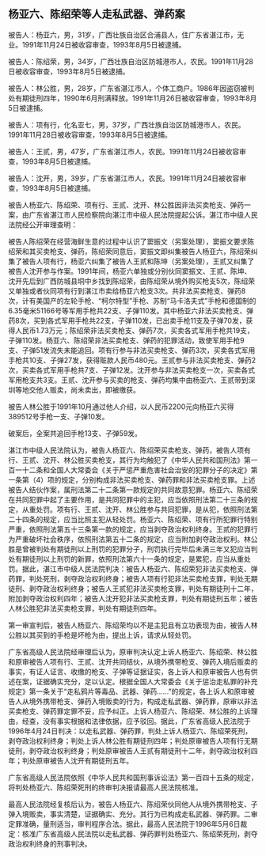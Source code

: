## 杨亚六、陈绍荣等人走私武器、弹药案

被告人：杨亚六，男，31岁，广西壮族自治区合浦县人，住广东省湛江市，无业。1991年11月24日被收容审查，1993年8月5日被逮捕。

被告人：陈绍荣，男，34岁，广西壮族自治区防城港市人，农民。1991年11月28日被收容审查，1993年8月5日被逮捕。

被告人：林公胜，男，28岁，广东省湛江市人，个体工商户。1986年因盗窃被判处有期徒刑四年，1990年6月刑满释放。1991年11月26日被收容审查，1993年8月5日被逮捕。

被告人：项有行，化名亚七，男，37岁，广西壮族自治区防城港市人，农民。1991年11月28日被收容审查，1993年8月5日被逮捕。

被告人：王贰，男，47岁，广东省湛江市人，农民。1991年11月24日被收容审查，1993年8月5日被逮捕。

被告人：沈开，男，39岁，广东省湛江市人，农民。1991年11月24日被收容审查，1993年8月5日被逮捕。

被告人杨亚六、陈绍荣、项有行、王贰、沈开、林公胜因非法买卖枪支、弹药一案，由广东省湛江市人民检察院向湛江市中级人民法院提起公诉。湛江市中级人民法院经公开审理查明：

被告人陈绍荣在经营海鲜生意的过程中认识了窦振文（另案处理），窦振文要求陈绍荣和其买卖枪支、弹药，陈绍荣同意后，窦振文即纠集被告人杨亚六，陈绍荣纠集了被告人项有行，杨亚六纠集了被告人王贰和陈坤（另案处理），王贰又纠集了被告人沈开参与作案。1991年间，杨亚六单独或分别伙同窦振文、王贰、陈坤、沈开先后到广西防城县垌中乡找到陈绍荣，由陈绍荣从境外购买枪支5次，陈绍荣又单独或者伙同项有行到湛江市卖给杨亚六枪支3次。共非法买卖枪支、弹药8次，计有美国产的左轮手枪、“柯尔特型”手枪、苏制“马卡洛夫式”手枪和德国制的6.35毫米51166号等军用手枪共22支、子弹110发。其中杨亚六非法买卖枪支、弹药8次，买到各式军用手枪共22支，子弹110发，已出卖手枪11支及子弹70发，获得人民币1.73万元；陈绍荣非法买卖枪支、弹药7次，买卖各式军用手枪共19支，子弹110发。杨亚六、陈绍荣非法买卖枪支、弹药的犯罪活动，致使军用手枪9支、子弹51发流失未能追回。项有行参与非法买卖枪支、弹药3次，买卖各式军用手枪共10支、子弹27发，获得赃款人民币480元。王贰参与非法买卖枪支、弹药2次，买卖各式军用手枪共7支、子弹12发。沈开参与非法买卖枪支一次，买卖各式军用枪支共3支。王贰、沈开参与买卖的枪支、弹药均集中由杨亚六、王贰带到深圳等地交他人贩卖，尚未卖出，即被缴获。

被告人林公胜于1991年10月通过他人介绍，以人民币2200元向杨亚六买得389512号手枪一支、子弹10发。

破案后，全案共追回手枪13支、子弹59发。

湛江市中级人民法院认为，被告人杨亚六、陈绍荣买卖枪支、弹药，被告人项有行、王贰、沈开、林公胜买卖枪支，其行为均触犯了《中华人民共和国刑法》第一百一十二条和全国人大常委会《关于严惩严重危害社会治安的犯罪分子的决定》第一条第（4）项的规定，分别构成非法买卖枪支、弹药罪和非法买卖枪支罪。上述被告人结伙作案，属刑法第二十二条第一款规定的共同故意犯罪。杨亚六、陈绍荣在共同犯罪中起了主要作用，是共同犯罪中的主犯，应当依照刑法第二十三条的规定，从重处罚。项有行、王贰、沈开、林公胜参与共同犯罪，是从犯，依照刑法第二十四条的规定，应当比照主犯从轻处罚。杨亚六、陈绍荣、项有行所犯罪行特别严重，依照刑法第五十三条第一款的规定，应当剥夺政治权利终身。王贰的犯罪行为严重破坏社会秩序，依照刑法第五十二条的规定，应当附加剥夺政治权利。林公胜是曾被判处有期徒刑以上刑罚的犯罪分子，刑罚执行完毕后未满三年又犯应当判处有期徒刑以上刑罚的新罪，依照刑法第六十一条的规定，是累犯，应当从重处罚。据此，湛江市中级人民法院判决：被告人杨亚六、陈绍荣犯非法买卖枪支、弹药罪，判处死刑，剥夺政治权利终身；被告人项有行犯非法买卖枪支罪，判处无期徒刑、剥夺政治权利终身；被告人王贰犯非法买卖枪支罪，判处有期徒刑十二年，附加剥夺政治权利四年；被告人沈开犯非法买卖枪支罪，判处有期徒刑五年；被告人林公胜犯非法买卖枪支罪，判处有期徒刑四年。

第一审宣判后，被告人杨亚六、陈绍荣均以不是主犯且有立功表现为由，被告人林公胜以其买到的手枪是坏枪为由，提出上诉，请求从轻处罚。

广东省高级人民法院经审理后认为，原审判决认定上诉人杨亚六、陈绍荣、林公胜和原审被告人项有行、王贰、沈开共同结伙，从境外携带枪支、弹药入境后贩卖的事实，有证人证言、收缴的枪支、子弹等证据证实，各上诉人和原审被告人也有供述在案，证据确实充分，足以认定。根据全国人大常委会《关于惩治走私罪的补充规定》第一条关于“走私鸦片等毒品、武器、弹药……”的规定，各上诉人和原审被告人从境外携带枪支、弹药入境贩卖的行为，构成走私武器、弹药罪，原审以非法买卖枪支、弹药罪定罪不妥，应予纠正。上诉人杨亚六、陈绍荣、林公胜的上诉理由，经查，没有事实根据和法律依据，应予驳回。据此，广东省高级人民法院于1996年4月24日判决：以走私武器、弹药罪，判处上诉人杨亚六、陈绍荣死刑，剥夺政治权利终身；判处上诉人林公胜有期徒刑四年；判处原审被告人项有行无期徒刑，剥夺政治权利终身；判处原审被告人王贰有期徒刑十二年，剥夺政治权利四年；判处原审被告人沈开有期徒刑五年。

广东省高级人民法院依照《中华人民共和国刑事诉讼法》第一百四十五条的规定，将判处杨亚六、陈绍荣死刑的终审判决报请最高人民法院核准。

最高人民法院经复核后认为，被告人杨亚六、陈绍荣伙同他人从境外携带枪支、子弹入境贩卖，事实清楚，证据确实、充分。其行为已构成走私武器、弹药罪。二审定罪准确，量刑适当，审判程序合法。据此，最高人民法院于1996年5月6日裁定：核准广东省高级人民法院以走私武器、弹药罪判处杨亚六、陈绍荣死刑，剥夺政治权利终身的刑事判决。

